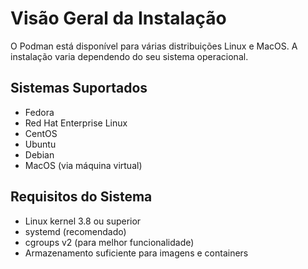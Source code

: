 # Visão Geral da Instalação

O Podman está disponível para várias distribuições Linux e MacOS. A instalação varia dependendo do seu sistema operacional.

## Sistemas Suportados

- Fedora
- Red Hat Enterprise Linux
- CentOS
- Ubuntu
- Debian
- MacOS (via máquina virtual)

## Requisitos do Sistema

- Linux kernel 3.8 ou superior
- systemd (recomendado)
- cgroups v2 (para melhor funcionalidade)
- Armazenamento suficiente para imagens e containers